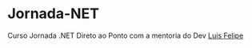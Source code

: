 # Jornada-NET
Curso Jornada .NET Direto ao Ponto com a mentoria do Dev [Luis Felipe](https://github.com/luisdeol)
